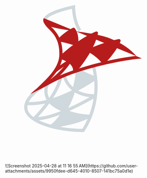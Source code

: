 
<svg viewBox="0 0 48 48" xmlns="http://www.w3.org/2000/svg" width="540" height="648">
  <path fill="#cfd8dc" d="M23.084 11.277c-1.633-2.449-1.986-5.722-2.063-7.067-4.148.897-8.269 2.506-8.031 3.691.03.149.218.328.53.502l-.488.873c-.596-.334-.931-.719-1.022-1.179-.269-1.341 1.25-2.554 4.642-3.709a42.152 42.152 0 0 1 4.751-1.279l.597-.12V3.6c0 .042.026 4.288 1.916 7.123l-.832.554zM24.751 43H24.5c-8.192 0-17.309-2.573-18.386-6.879-.657-2.63 1.492-5.536 6.214-8.401l.52.854c-4.249 2.579-6.296 5.172-5.763 7.305.935 3.738 9.575 6.068 17.153 6.12.901-1.347 5.742-9.26 2.979-19.873l.967-.252c3.149 12.092-3.218 20.837-3.282 20.924l-.151.202z"/>
  <path fill="#cfd8dc" d="M9.931 39.306c-.539 0-.806-.059-.85-.07a.498.498 0 0 1-.233-.84c.072-.072 7.197-7.208 8.159-12.978l.986.164c-.827 4.964-5.715 10.623-7.656 12.707 1.939-.111 6.835-1.019 16.234-6.28-7.335-.804-8.495-6.676-8.507-6.739l.983-.181c.047.246 1.226 6.011 9.244 6.011h.008a.5.5 0 0 1 .251.933c-11.235 6.509-16.683 7.272-18.619 7.273z"/>
  <path fill="#cfd8dc" d="M14.524 41.7a.499.499 0 0 1-.291-.907c.034-.025 1.813-1.338 3.706-4.228a19.896 19.896 0 0 1-2.196-1.137c-.888-.533-1.559-1.105-2.06-1.691-2.57.678-4.942.946-7.025.769l.084-.996c1.876.159 4.009-.063 6.321-.64-1.573-2.688-.129-5.356-.109-5.392l.874.487c-.067.122-1.265 2.37.249 4.633 2.201-.632 4.549-1.567 6.979-2.782a32.189 32.189 0 0 0 1.225-6.276.501.501 0 0 1 .706-.406c.032.015 3.264 1.491 5.604 2.454a.5.5 0 0 1 .091.876 62.494 62.494 0 0 1-6.778 4.042 27.19 27.19 0 0 1-2.459 5.591c3.702 1.383 6.915 1.404 6.956 1.404a.5.5 0 0 1 .243.938c-4.54 2.522-11.767 3.232-12.072 3.261h-.048z"/>
  <path fill="#b71c1c" d="M21.843 24.4a.5.5 0 0 1-.497-.552c.292-2.749-3.926-3.852-3.969-3.862a.5.5 0 0 1-.23-.838c.207-.207 5.139-5.098 11.327-7.784a.5.5 0 0 1 .689.559c-1.186 5.744-6.71 12.044-6.944 12.309a.51.51 0 0 1-.376.168z"/>
  <path fill="#b71c1c" d="m13.079 28.36-.475-.88c1.883-1.015 4.04-2.883 5.807-5.054-1.504 1.03-2.365 1.735-2.392 1.758l-.639-.77c.039-.032 1.764-1.447 4.631-3.22.787-1.266 1.392-2.568 1.703-3.816.053-.212.099-.417.136-.615-1.925-.687-3.701-1.094-4.921-1.269a.5.5 0 0 1-.297-.835c.085-.092 2.116-2.268 4.654-3.463a.5.5 0 0 1 .581.114c.067.073 1.44 1.615 1.091 4.805 1.155.45 2.345.997 3.491 1.648 2.759-1.24 5.892-2.356 9.229-3.03a.51.51 0 0 1 .481.168c.117.14.149.333.083.503-1.3 3.332-4.786 6.891-4.934 7.041a.503.503 0 0 1-.748-.04c-1.12-1.408-2.584-2.574-4.163-3.523a55.136 55.136 0 0 0-5.684 3.049c-2.02 3.153-5.069 6.048-7.634 7.429z"/>
  <path fill="#b71c1c" d="M18.05 18.5c0 4.38-3.65 7.86-6.28 10.4-.44.43-1.93.5-1.93.5.37-.38.79-.78 1.24-1.21 2.5-2.42 5.97-5.73 5.97-9.69 0-4.69-1.89-6.54-3.38-8.02-.66-.67-1.22-1.31-1.56-2.09l.31-.13c.34.15.73.32 1.03.45.24.35.56.69.93 1.06 1.53 1.53 3.67 3.63 3.67 8.73z"/>
  <path fill="#b71c1c" d="M42.935 19.794s-.605.086-.775.106c-8.76.97-17.8 3.49-22.97 5.56-1.87.75-3.81 1.66-5.58 2.68-.01.01-.02.01-.04.02-1.04.6-3.57 1.84-5.62 2.93 3-3.19 8.62-5.65 10.86-6.55 5.07-2.03 13.78-4.48 22.35-5.53-1.01-1.18-3.48-3.68-8.34-5.54-2.84-1.1-7.16-1.72-10.97-2.27-6.06-.87-9.51-1.45-9.84-3.1-.07-.33-.02-.66.13-.98.33.54.8"/>
</svg>
![Screenshot 2025-04-28 at 11 16 55 AM](https://github.com/user-attachments/assets/9950fdee-d645-4010-8507-141bc75a0d1e)
